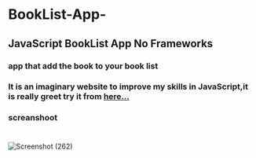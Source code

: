 
# BookList-App-
## JavaScript BookList App  No Frameworks

### app that add the book to your book list 
### It is an imaginary website to improve my skills in JavaScript,it is really greet try it from  [here...](https://ahmed-roshdy-1.github.io/BookList-App-/Index)

### screanshoot

#
![Screenshot (262)](https://user-images.githubusercontent.com/65695097/115049898-80270780-9edb-11eb-94a4-ca273319fc06.png)
